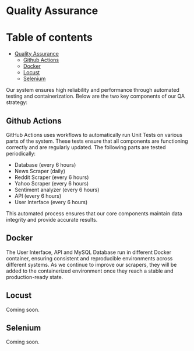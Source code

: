 # Quality Assurance

# Table of contents
* [Quality Assurance](#quality-assurance)
  * [Github Actions](#github-actions)
  * [Docker](#docker)
  * [Locust](#locust)
  * [Selenium](#selenium)

Our system ensures high reliability and performance through automated testing and containerization. Below are the two key components of our QA strategy:

## Github Actions

GitHub Actions uses workflows to automatically run Unit Tests on various parts of the system. These tests ensure that all components are functioning correctly and are regularly updated. The following parts are tested periodically:
* Database (every 6 hours)
* News Scraper (daily)
* Reddit Scraper (every 6 hours)
* Yahoo Scraper (every 6 hours)
* Sentiment analyzer (every 6 hours)
* API (every 6 hours)
* User Interface (every 6 hours)

This automated process ensures that our core components maintain data integrity and provide accurate results.

## Docker

The User Interface, API and MySQL Database run in different Docker container, ensuring consistent and reproducible environments across different systems. As we continue to improve our scrapers, they will be added to the containerized environment once they reach a stable and production-ready state.

## Locust

Coming soon.

## Selenium

Coming soon.